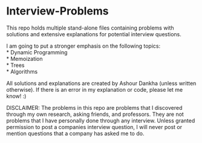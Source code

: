 # Interview-Problems
This repo holds multiple stand-alone files containing problems with solutions and extensive explanations for potential interview questions. <br />

I am going to put a stronger emphasis on the following topics: <br />
    * Dynamic Programming <br />
    * Memoization <br />
    * Trees <br />
    * Algorithms <br />

All solutions and explanations are created by Ashour Dankha (unless written otherwise). If there is an error in my explanation or code, please let me know! :)


DISCLAIMER: The problems in this repo are problems that I discovered through my own research, asking friends, and professors. They are not problems that I have personally done through any interview. Unless granted permission to post a companies interview question, I will never post or mention questions that a company has asked me to do.
